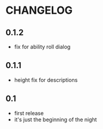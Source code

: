# CHANGELOG

## 0.1.2
- fix for ability roll dialog

## 0.1.1
- height fix for descriptions
  
## 0.1

- first release
- it's just the beginning of the night